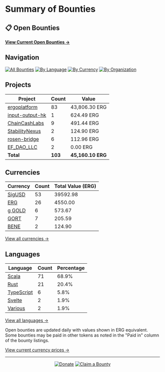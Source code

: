 <!-- GENERATED FILE - DO NOT EDIT DIRECTLY -->
<!-- Generated on: 2025-03-18 11:47:28 -->

# Summary of Bounties

## 📋 Open Bounties

**[View Current Open Bounties →](/data/all.md)**

## Navigation

[![All Bounties](https://img.shields.io/badge/All%20Bounties-103-blue)](/data/all.md) [![By Language](https://img.shields.io/badge/By%20Language-6-green)](/data/summary.md#languages) [![By Currency](https://img.shields.io/badge/By%20Currency-6-yellow)](/data/summary.md#currencies) [![By Organization](https://img.shields.io/badge/By%20Organization-6-orange)](/data/summary.md#projects)

## Projects

| Project | Count | Value |
|----------|-------|-------|
| [ergoplatform](/data/by_org/ergoplatform.md) | 83 | 43,806.30 ERG |
| [input-output-hk](/data/by_org/input-output-hk.md) | 1 | 624.49 ERG |
| [ChainCashLabs](/data/by_org/chaincashlabs.md) | 9 | 491.44 ERG |
| [StabilityNexus](/data/by_org/stabilitynexus.md) | 2 | 124.90 ERG |
| [rosen-bridge](/data/by_org/rosen-bridge.md) | 6 | 112.96 ERG |
| [EF_DAO_LLC](/data/by_org/ef_dao_llc.md) | 2 | 0.00 ERG |
| **Total** | **103** | **45,160.10 ERG** |

## Currencies

| Currency | Count | Total Value (ERG) |
|----------|-------|------------------|
| [SigUSD](/data/by_currency/sigusd.md) | 53 | 39592.98 |
| [ERG](/data/by_currency/erg.md) | 26 | 4550.00 |
| [g GOLD](/data/by_currency/gold.md) | 6 | 573.67 |
| [GORT](/data/by_currency/gort.md) | 7 | 205.59 |
| [BENE](/data/by_currency/bene.md) | 2 | 124.90 |

[View all currencies →](/data/by_currency/)

## Languages

| Language | Count | Percentage |
|----------|-------|------------|
| [Scala](/data/by_language/scala.md) | 71 | 68.9% |
| [Rust](/data/by_language/rust.md) | 21 | 20.4% |
| [TypeScript](/data/by_language/typescript.md) | 6 | 5.8% |
| [Svelte](/data/by_language/svelte.md) | 2 | 1.9% |
| [Various](/data/by_language/various.md) | 2 | 1.9% |

[View all languages →](/data/by_language/)

Open bounties are updated daily with values shown in ERG equivalent. Some bounties may be paid in other tokens as noted in the "Paid in" column of the bounty listings.

[View current currency prices →](/data/currency_prices.md)


---

<div align="center">
  <p>
    <a href="../docs/donate.md"><img src="https://img.shields.io/badge/❤️%20Donate-F44336" alt="Donate"></a>
    <a href="../docs/bounty-submission-guide.md#reserving-a-bounty"><img src="https://img.shields.io/badge/🔒%20Claim-4CAF50" alt="Claim a Bounty"></a>
  </p>
</div>


<!-- END OF GENERATED CONTENT -->
